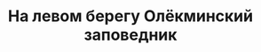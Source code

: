 ---
title: 'На левом берегу Олёкминский заповедник'
location: 'Река Олёкма'

tags: [2016, all]
category: as-the-first-settlers
---